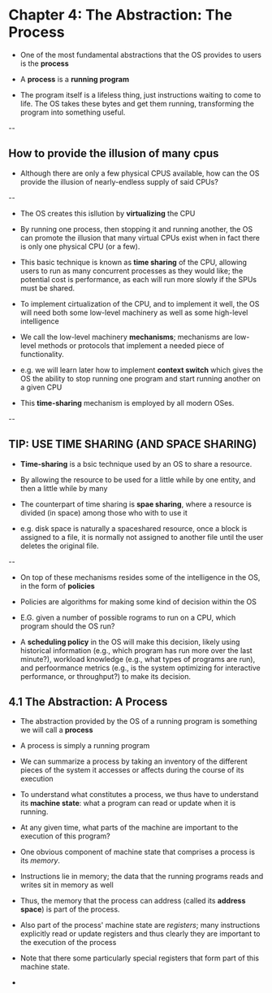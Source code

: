 # Chapter 4: The Abstraction: The Process

- One of the most fundamental abstractions that the OS provides to users is the **process**

- A **process** is a **running program**

- The program itself is a lifeless thing, just instructions waiting to come to life.  The OS takes these bytes and get them running, transforming the program into something useful.

--

## How to provide the illusion of many cpus

- Although there are only a few physical CPUS available, how can the OS provide the illusion of nearly-endless supply of said CPUs?

--

- The OS creates this isllution by **virtualizing** the CPU

- By running one process, then stopping it and running another, the OS can promote the illusion that many virtual CPUs exist when in fact there is only one physical CPU (or a few).

- This basic technique is known as **time sharing** of the CPU, allowing users to run as many concurrent processes as they would like; the potential cost is performance, as each will run more slowly if the SPUs must be shared.

- To implement cirtualization of the CPU, and to implement it well, the OS  will need both some low-level machinery as well as some high-level intelligence 

- We call the low-level machinery **mechanisms**; mechanisms are low-level methods or protocols that implement a needed piece of functionality.

- e.g. we will learn later how to implement **context switch** which gives the OS the ability to stop running one program and start running another on a given CPU

- This **time-sharing** mechanism is employed by all modern OSes.

--

## TIP: USE TIME SHARING (AND SPACE SHARING)

- **Time-sharing** is a bsic technique used by an OS to share a resource.

- By allowing the resource to be used for a little while by one entity, and then a little while by many

- The counterpart of time sharing is **spae sharing**, where a resource is divided  (in space) among those who with to use it

- e.g. disk space is naturally a spaceshared resource, once a block is assigned to a file, it is normally not assigned to another file until the user deletes the original file.

--

- On top of these mechanisms resides some of the intelligence in the OS, in the form of **policies**

- Policies are algorithms for making some kind of decision within the OS

- E.G. given a number of possible rograms to run on a CPU, which program should the OS run?

- A **scheduling policy** in the OS will make this decision, likely using historical information (e.g., which program has run more over the last minute?), workload knowledge (e.g., what types of programs are run), and perfoormance metrics (e.g., is the system optimizing for interactive performance, or throughput?) to make its decision.

## 4.1 The Abstraction: A Process

- The abstraction provided by the OS of a running program is something we will call a **process**

- A process is simply a running program

- We can summarize a process by taking an inventory of the different pieces of the system it accesses or affects during the course of its execution

- To understand what constitutes a process, we thus have to understand its **machine state**: what a program can read or update when it is running.

- At any given time, what parts of the machine are important to the execution of this program?

- One obvious component of machine state that comprises a process is its _memory_.

- Instructions lie in memory; the data that the running programs reads and writes sit in memory as well

- Thus, the memory that the process can address (called its **address space**) is part of the process.

- Also part of the process' machine state are _registers_; many instructions explicitly read or update registers and thus clearly they are important to the execution of the process

- Note that there some particularly special registers that form part of this machine state.

- 